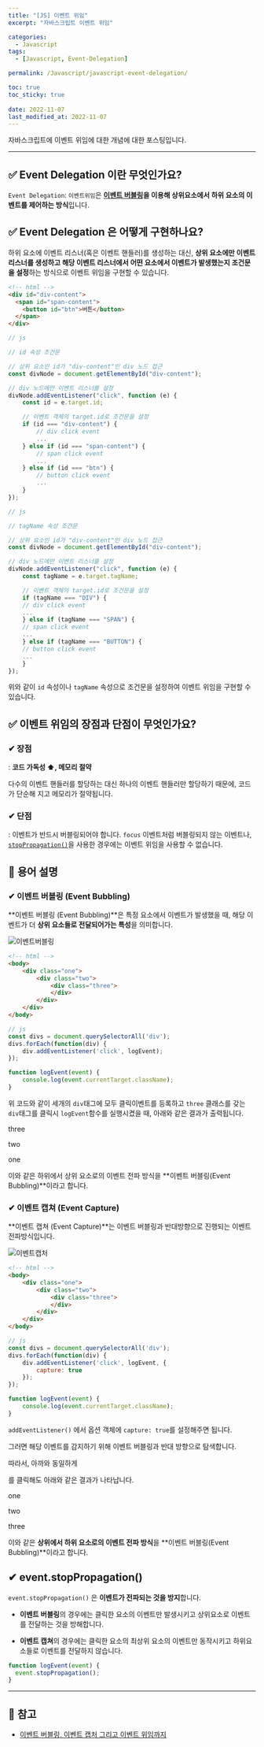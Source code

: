 ```yaml
---
title: "[JS] 이벤트 위임"
excerpt: "자바스크립트 이벤트 위임"

categories:
  - Javascript
tags:
  - [Javascript, Event-Delegation]

permalink: /Javascript/javascript-event-delegation/

toc: true
toc_sticky: true
 
date: 2022-11-07
last_modified_at: 2022-11-07
---
```

자바스크립트에 이벤트 위임에 대한 개념에 대한 포스팅입니다.

***

## ✅ Event Delegation 이란 무엇인가요?
`Event Delegation`: `이벤트위임`은 **[이벤트 버블링](#✔-이벤트-버블링-event-bubbling)을 이용해 상위요소에서 하위 요소의 이벤트를 제어하는 방식**입니다.

## ✅ Event Delegation 은 어떻게 구현하나요?
하위 요소에 이벤트 리스너(혹은 이벤트 핸들러)를 생성하는 대신, **상위 요소에만 이벤트 리스너를 생성하고 해당 이벤트 리스너에서 어떤 요소에서 이벤트가 발생했는지 조건문을 설정**하는 방식으로 이벤트 위임을 구현할 수 있습니다.

```html
<!-- html -->
<div id="div-content">
  <span id="span-content">
    <button id="btn">버튼</button>
  </span>
</div>
```

```javascript
// js

// id 속성 조건문

// 상위 요소인 id가 "div-content"인 div 노드 접근
const divNode = document.getElementById("div-content");

// div 노드에만 이벤트 리스너를 설정
divNode.addEventListener("click", function (e) {
    const id = e.target.id;

    // 이벤트 객체의 target.id로 조건문을 설정
    if (id === "div-content") {
        // div click event
        ...
    } else if (id === "span-content") {
        // span click event
        ...
    } else if (id === "btn") {
        // button click event
        ...
    }
});
```
```javascript
// js

// tagName 속성 조건문

// 상위 요소인 id가 "div-content"인 div 노드 접근
const divNode = document.getElementById("div-content");

// div 노드에만 이벤트 리스너를 설정
divNode.addEventListener("click", function (e) {
    const tagName = e.target.tagName;

    // 이벤트 객체의 target.id로 조건문을 설정
    if (tagName === "DIV") {
    // div click event
    ...
    } else if (tagName === "SPAN") {
    // span click event
    ...
    } else if (tagName === "BUTTON") {
    // button click event
    ...
    }
});
```

위와 같이 `id` 속성이나 `tagName` 속성으로 조건문을 설정하여 이벤트 위임을 구현할 수 있습니다. 

## ✅ 이벤트 위임의 장점과 단점이 무엇인가요?
### ✔ 장점
: **코드 가독성 ⬆, 메모리 절약**

다수의 이벤트 핸들러를 할당하는 대신 하나의 이벤트 핸들러만 할당하기 때문에, 코드가 단순해 지고 메모리가 절약됩니다.
### ✔ 단점
: 이벤트가 반드시 버블링되어야 합니다. `focus` 이벤트처럼 버블링되지 않는 이벤트나, [`stopPropagation()`](#✔-eventstoppropagation)을 사용한 경우에는 이벤트 위임을 사용할 수 없습니다.

## 📕 용어 설명
### ✔ 이벤트 버블링 (Event Bubbling)
**이벤트 버블링 (Event Bubbling)**은 특정 요소에서 이벤트가 발생했을 때, 해당 이벤트가 더 **상위 요소들로 전달되어가는 특성**을 의미합니다.

![이벤트버블링](https://joshua1988.github.io/images/posts/web/javascript/event/event-bubble.png)

```html
<!-- html -->
<body>
	<div class="one">
		<div class="two">
			<div class="three">
			</div>
		</div>
	</div>
</body>
```
```javascript
// js
const divs = document.querySelectorAll('div');
divs.forEach(function(div) {
	div.addEventListener('click', logEvent);
});

function logEvent(event) {
	console.log(event.currentTarget.className);
}
```
위 코드와 같이 세개의 `div`태그에 모두 클릭이벤트를 등록하고  `three` 클래스를 갖는 `div`태그를 클릭시 `logEvent`함수를 실행시켰을 때, 아래와 같은 결과가 출력됩니다.

three

two

one

이와 같은 하위에서 상위 요소로의 이벤트 전파 방식을 **이벤트 버블링(Event Bubbling)**이라고 합니다.

### ✔ 이벤트 캡쳐 (Event Capture)
**이벤트 캡쳐 (Event Capture)**는 이벤트 버블링과 반대방향으로 진행되는 이벤트 전파방식입니다.

![이벤트캡처](https://joshua1988.github.io/images/posts/web/javascript/event/event-capture.png)

```html
<!-- html -->
<body>
	<div class="one">
		<div class="two">
			<div class="three">
			</div>
		</div>
	</div>
</body>
```
```javascript
// js
const divs = document.querySelectorAll('div');
divs.forEach(function(div) {
	div.addEventListener('click', logEvent, {
        capture: true
    });
});

function logEvent(event) {
	console.log(event.currentTarget.className);
}
```
`addEventListener()` 에서 옵션 객체에 `capture: true`를 설정해주면 됩니다.

그러면 해당 이벤트를 감지하기 위해 이벤트 버블링과 반대 방향으로 탐색합니다.

따라서, 아까와 동일하게 <div class="three"></div> 를 클릭해도 아래와 같은 결과가 나타납니다.

one

two

three

이와 같은 **상위에서 하위 요소로의 이벤트 전파 방식**을 **이벤트 버블링(Event Bubbling)**이라고 합니다.

## ✔ event.stopPropagation()
`event.stopPropagation()` 은 **이벤트가 전파되는 것을 방지**합니다.

- **이벤트 버블링**의 경우에는 클릭한 요소의 이벤트만 발생시키고 상위요소로 이벤트를 전달하는 것을 방해합니다.

- **이벤트 캡쳐**의 경우에는 클릭한 요소의 최상위 요소의 이벤트만 동작시키고 하위요소들로 이벤트를 전달하지 않습니다.

```javascript
function logEvent(event) {
  event.stopPropagation();
}
```
***
## 🔗 참고
- [이벤트 버블링, 이벤트 캡처 그리고 이벤트 위임까지](https://joshua1988.github.io/web-development/javascript/event-propagation-delegation/)